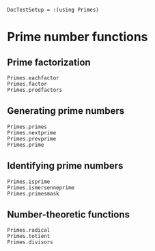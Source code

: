 ```@meta
DocTestSetup = :(using Primes)
```

# Prime number functions

## Prime factorization

```@docs
Primes.eachfactor
Primes.factor
Primes.prodfactors
```

## Generating prime numbers

```@docs
Primes.primes
Primes.nextprime
Primes.prevprime
Primes.prime
```

## Identifying prime numbers

```@docs
Primes.isprime
Primes.ismersenneprime
Primes.primesmask
```

## Number-theoretic functions

```@docs
Primes.radical
Primes.totient
Primes.divisors
```
